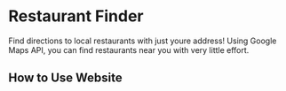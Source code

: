 # Restaurant Finder

Find directions to local restaurants with just youre address! Using Google Maps API, you can find restaurants near you with very little effort.

## How to Use Website
